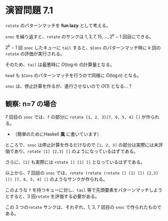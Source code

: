 # 演習問題 7.1

`rotate` のパターンマッチを **fun lazy** として考える。

`snoc` を繰り返すと、`rotate` のサンクは $1, 3, 7, 15, ..., 2^k-1$ 回目にできる。

$2^k-1$ 回 `snoc` したキューに `tail` すると、`$Cons` のパターンマッチ時に $k$ 回の `rotate` の評価が実行される。

そのため、`tail` は最悪時に $O(\log n)$ の計算量となる。

`head` も `$Cons` のパターンマッチを行うので同様に $O(\log n)$ となる。

`snoc` は、停止計算を作るが、進行させないので $O(1)$ となる…？



## 観察: n=7 の場合

7 回目の `snoc` では、`f` の部分に `rotate [1, 2, 3][7, 6, 5, 4] []` が作られる。

- （簡単のためにHaskell **風** に書いています）

ところで、`snoc` は停止計算を作るだけなので `[1, 2, 3]` の部分は実際には未評価であり、`rotate [1] [2,3] []` のようになっているはずである。

さらに、`[1]` も実際には `rotate [] [1] []` となっているはずである。

以上から、7 回目の `snoc` では、`rotate (rotate (rotate [] [1] []) [2,3] []) [7, 6, 5, 4] []` のようなサンクが作られる。

このような `f` を持つキューに対し、`tail` 等で先頭要素をパターンマッチしようとすると、3 回`rotate` を評価する必要がある。

この 3 つの`rotate` サンクは、それぞれ、1, 3, 7 回目の `snoc` で作られたものである。